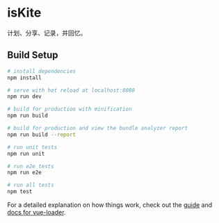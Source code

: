 <!--
 * @Author: 黄宇/hyuishine
 * @Date: 2020-05-12 15:17:17
 * @LastEditors: 黄宇/hyuishine
 * @LastEditTime: 2020-06-01 14:29:10
 * @Description: 
 * @Email: hyuishine@gmail.com
 * @Company: 3xDate
 * @youWant: add you want
--> 
# isKite

计划、分享、记录，并回忆。


## Build Setup

``` bash
# install dependencies
npm install

# serve with hot reload at localhost:8080
npm run dev

# build for production with minification
npm run build

# build for production and view the bundle analyzer report
npm run build --report

# run unit tests
npm run unit

# run e2e tests
npm run e2e

# run all tests
npm test
```

For a detailed explanation on how things work, check out the [guide](http://vuejs-templates.github.io/webpack/) and [docs for vue-loader](http://vuejs.github.io/vue-loader).
